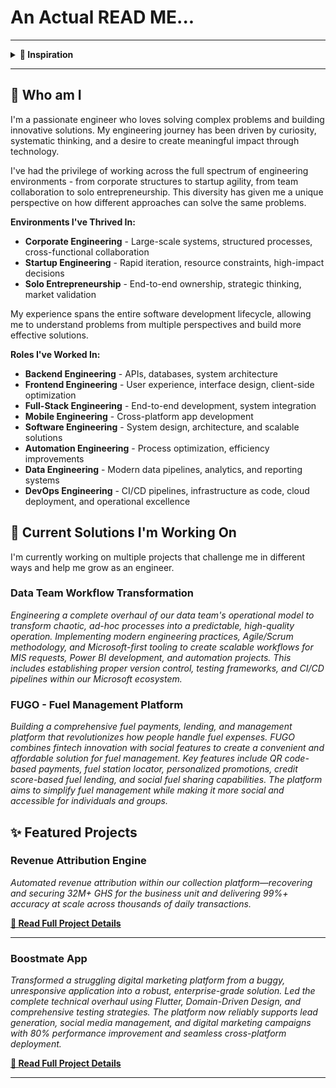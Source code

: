 # An Actual READ ME...

<!-- > *"The best way to predict the future is to invent it."* - Alan Kay -->

---

<details>
<summary><b>💭 Inspiration</b></summary>

I put myself in the shoes of whoever I want to catch the attention of - hiring managers, collaborators, mentors, investors. I asked myself: *"What questions would I actually be looking to have answered about this person?"*

The fundamental insight hit me: **If you don't know the questions people are really asking, you'll answer the wrong ones.**

Traditional CVs are forced to be concise - they compress years of learning, problem-solving, and growth into bullet points that barely scratch the surface. They list skills, technologies, and achievements - and yes, these matter. But they're just checkboxes. They're common, learnable, and don't make you stand out. What makes someone special isn't their ability to use React or Python - it's their creativity, their unique approach to problems, their way of thinking.

**This README goes beyond the checklist.** It shows not just what I can do, but how I think, what drives me, and what makes my approach unique.

### Why Not a Portfolio Website?

As engineers, we're engrossed in solving real-world problems. Building and maintaining an entire portfolio website often feels like over-engineering - it's a solution to a problem that doesn't really exist. This README serves the same purpose more efficiently, with zero maintenance overhead and maximum accessibility.

**One-stop solution:** Everything is in one place. No switching between tabs, no navigating through multiple pages, no waiting for different sections to load. Your entire portfolio, code samples, and story are accessible in a single scroll. Sometimes the simplest solution is the best solution.

</details>

---

## 👋 Who am I
I'm a passionate engineer who loves solving complex problems and building innovative solutions. My engineering journey has been driven by curiosity, systematic thinking, and a desire to create meaningful impact through technology.

I've had the privilege of working across the full spectrum of engineering environments - from corporate structures to startup agility, from team collaboration to solo entrepreneurship. This diversity has given me a unique perspective on how different approaches can solve the same problems.

**Environments I've Thrived In:**
- **Corporate Engineering** - Large-scale systems, structured processes, cross-functional collaboration
- **Startup Engineering** - Rapid iteration, resource constraints, high-impact decisions
- **Solo Entrepreneurship** - End-to-end ownership, strategic thinking, market validation

My experience spans the entire software development lifecycle, allowing me to understand problems from multiple perspectives and build more effective solutions.

**Roles I've Worked In:**
- **Backend Engineering** - APIs, databases, system architecture
- **Frontend Engineering** - User experience, interface design, client-side optimization
- **Full-Stack Engineering** - End-to-end development, system integration
- **Mobile Engineering** - Cross-platform app development
- **Software Engineering** - System design, architecture, and scalable solutions
- **Automation Engineering** - Process optimization, efficiency improvements
- **Data Engineering** - Modern data pipelines, analytics, and reporting systems
- **DevOps Engineering** - CI/CD pipelines, infrastructure as code, cloud deployment, and operational excellence


## 🚀 Current Solutions I'm Working On
I'm currently working on multiple projects that challenge me in different ways and help me grow as an engineer.

### Data Team Workflow Transformation
*Engineering a complete overhaul of our data team's operational model to transform chaotic, ad-hoc processes into a predictable, high-quality operation. Implementing modern engineering practices, Agile/Scrum methodology, and Microsoft-first tooling to create scalable workflows for MIS requests, Power BI development, and automation projects. This includes establishing proper version control, testing frameworks, and CI/CD pipelines within our Microsoft ecosystem.*

### FUGO - Fuel Management Platform
*Building a comprehensive fuel payments, lending, and management platform that revolutionizes how people handle fuel expenses. FUGO combines fintech innovation with social features to create a convenient and affordable solution for fuel management. Key features include QR code-based payments, fuel station locator, personalized promotions, credit score-based fuel lending, and social fuel sharing capabilities. The platform aims to simplify fuel management while making it more social and accessible for individuals and groups.*

## ✨ Featured Projects

### Revenue Attribution Engine
*Automated revenue attribution within our collection platform—recovering and securing 32M+ GHS for the business unit and delivering 99%+ accuracy at scale across thousands of daily transactions.*

**[📖 Read Full Project Details](projects/revenue-attribution-engine.md)**

---

### Boostmate App
*Transformed a struggling digital marketing platform from a buggy, unresponsive application into a robust, enterprise-grade solution. Led the complete technical overhaul using Flutter, Domain-Driven Design, and comprehensive testing strategies. The platform now reliably supports lead generation, social media management, and digital marketing campaigns with 80% performance improvement and seamless cross-platform deployment.*

**[📖 Read Full Project Details](projects/boostmate-app.md)**

<!-- ---

### [Project Name]
*[Brief description of what this project solves and the impact it creates]*

**[📖 Read Full Project Details](projects/project-name.md)**

--- -->

<!-- 
## 🛠️ Technologies & Skills
*[This section will showcase your technical expertise]*

**Languages:** [e.g., JavaScript, Python, Java]
**Frontend:** [e.g., React, Vue, Angular]
**Backend:** [e.g., Node.js, Django, Spring Boot]
**Databases:** [e.g., PostgreSQL, MongoDB, Redis]
**DevOps:** [e.g., Docker, AWS, CI/CD]
**Other:** [e.g., Git, Linux, APIs]

## 📚 Learning Journey
*[This section will tell the story of your growth and what you've learned]*

## 🎯 What I'm Learning Next
*[Show your commitment to continuous learning]*

## 📫 Get In Touch
- **Email:** [your.email@example.com]
- **LinkedIn:** [Your LinkedIn profile]
-->

---

<!-- *"The best way to predict the future is to invent it." - Alan Kay* -->

